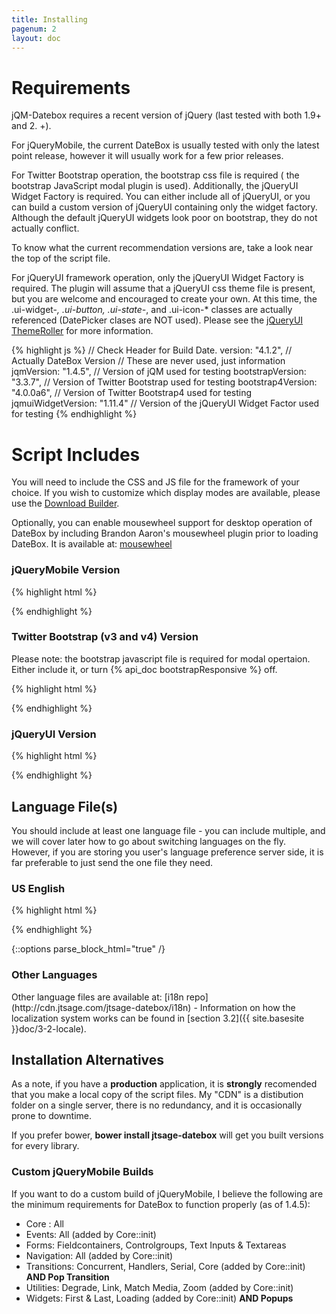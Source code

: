 ```yaml
---
title: Installing
pagenum: 2
layout: doc
---
```


# Requirements

jQM-Datebox requires a recent version of jQuery (last tested with both 1.9+ and 2.
+).

For jQueryMobile, the current DateBox is usually tested with only the latest point
release, however it will usually work for a few prior releases.

For Twitter Bootstrap operation, the bootstrap css file is required (
the bootstrap JavaScript modal plugin is used).  Additionally,
the jQueryUI Widget Factory is required.  You can either include all of jQueryUI, or you
can build a custom version of jQueryUI containing only the widget factory. Although the default
jQueryUI widgets look poor on bootstrap, they do not actually conflict.

To know what the current recommendation versions are, take a look near the top of the script file.

For jQueryUI framework operation, only the jQueryUI Widget Factory is required. The plugin will assume that a jQueryUI css theme file is present, but you are welcome and encouraged to create your own.  At this time, the .ui-widget-*, .ui-button, .ui-state-*, and .ui-icon-* classes are actually referenced (DatePicker clases are NOT used).  Please see the [jQueryUI ThemeRoller](http://jqueryui.com/themeroller/) for more information.

{% highlight js %}
// Check Header for Build Date.
version: "4.1.2",              // Actually DateBox Version
// These are never used, just information
jqmVersion: "1.4.5",           // Version of jQM used for testing
bootstrapVersion: "3.3.7",     // Version of Twitter Bootstrap used for testing
bootstrap4Version: "4.0.0a6",  // Version of Twitter Bootstrap4 used for testing
jqmuiWidgetVersion: "1.11.4"   // Version of the jQueryUI Widget Factor used for testing
{% endhighlight %}


# Script Includes

You will need to include the CSS and JS file for the framework of your choice. If you wish to customize
which display modes are available, please use the [Download Builder](../../builder/).

Optionally, you can enable mousewheel support for desktop operation of DateBox by
including Brandon Aaron's mousewheel plugin prior to loading DateBox. It is available
at: [mousewheel](https://github.com/brandonaaron/jquery-mousewheel)

<div class="panel panel-default">
<div class="panel-heading">
<h3 class="panel-title">jQueryMobile Version</h3>
</div>
<div class="panel-body">

{% highlight html %}
<link href="https://cdn.jsdelivr.net/npm/jtsage-datebox-jqm@{{ site.dbverdir }}/jtsage-datebox.min.css" rel="stylesheet" type="text/css">
<script src="https://cdn.jsdelivr.net/npm/jtsage-datebox-jqm@{{ site.dbverdir }}/jtsage-datebox.min.js" type="text/javascript"></script>
{% endhighlight %}

</div>
</div>


<div class="panel panel-default">
<div class="panel-heading">
<h3 class="panel-title">Twitter Bootstrap (v3 and v4) Version</h3>
</div>
<div class="panel-body">
<p>Please note: the bootstrap javascript file is required for modal opertaion. Either include it, or turn {% api_doc bootstrapResponsive %} off.</p>

{% highlight html %}
<link href="https://cdn.jsdelivr.net/npm/jtsage-datebox-bootstrap3@{{ site.dbverdir }}/jtsage-datebox.min.css" rel="stylesheet" type="text/css">
<script src="https://cdn.jsdelivr.net/npm/jtsage-datebox-bootstrap3@{{ site.dbverdir }}/jtsage-datebox.min.js" type="text/javascript"></script>

<link href="https://cdn.jsdelivr.net/npm/jtsage-datebox-bootstrap4@{{ site.dbverdir }}/jtsage-datebox.min.css" rel="stylesheet" type="text/css">
<script src="https://cdn.jsdelivr.net/npm/jtsage-datebox-bootstrap4@{{ site.dbverdir }}/jtsage-datebox.min.js" type="text/javascript"></script>
{% endhighlight %}

</div>
</div>

<div class="panel panel-default">
<div class="panel-heading">
<h3 class="panel-title">jQueryUI Version</h3>
</div>
<div class="panel-body">

{% highlight html %}
<link href="https://cdn.jsdelivr.net/npm/jtsage-datebox-jqueryui@{{ site.dbverdir }}/jtsage-datebox.min.css" rel="stylesheet" type="text/css">
<script src="https://cdn.jsdelivr.net/npm/jtsage-datebox-jqueryui@{{ site.dbverdir }}/jtsage-datebox.min.js" type="text/javascript"></script>
{% endhighlight %}

</div>
</div>

## Language File(s)

You should include at least one language file - you can include multiple, and we
will cover later how to go about switching languages on the fly.  However, if you
are storing you user's language preference server side, it is far preferable to just
send the one file they need.

<div class="panel panel-default">
<div class="panel-heading">
<h3 class="panel-title">US English</h3>
</div>
<div class="panel-body">

{% highlight html %}
<script src="https://cdn.jsdelivr.net/npm/jtsage-datebox-i18n/jquery.mobile.datebox.i18n.en_US.utf8.js" type="text/javascript" ></script>
{% endhighlight %}

</div>
</div>

{::options parse_block_html="true" /}
<div class="panel panel-default">
<div class="panel-heading">
<h3 class="panel-title">Other Languages</h3>
</div>
<div class="panel-body">
Other language files are available at: [i18n repo](http://cdn.jtsage.com/jtsage-datebox/i18n) -
Information on how the localization system works can be found in [section 3.2]({{ site.basesite }}doc/3-2-locale).
</div>
</div>


## Installation Alternatives
As a note, if you have a **production** application, it is **strongly** recomended
that you make a local copy of the script files.  My "CDN" is a distibution folder on a single
server, there is no redundancy, and it is occasionally prone to downtime. 

If you prefer bower, <strong>bower install jtsage-datebox</strong> will get you built versions for every library.

<div class="panel panel-default">
<div class="panel-heading">
<h3 class="panel-title">Custom jQueryMobile Builds</h3>
</div>
<div class="panel-body">

If you want to do a custom build of jQueryMobile, I believe the following are the
minimum requirements for DateBox to function properly (as of 1.4.5):

* Core : All
* Events: All (added by Core::init)
* Forms: Fieldcontainers, Controlgroups, Text Inputs & Textareas
* Navigation: All (added by Core::init)
* Transitions: Concurrent, Handlers, Serial, Core (added by Core::init) **AND Pop Transition**
* Utilities: Degrade, Link, Match Media, Zoom (added by Core::init)
* Widgets: First & Last, Loading (added by Core::init) **AND Popups**

</div>
</div>
